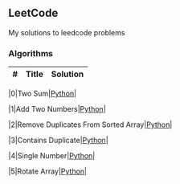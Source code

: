 
## LeetCode 

My solutions to leedcode problems
    

### Algorithms


|#   | Title | Solution |
|----|-------|----------|
    
|0|Two Sum|[Python](algorithms/TwoSum.py)|

|1|Add Two Numbers|[Python](algorithms/AddTwoNumbers.py)|

|2|Remove Duplicates From Sorted Array|[Python](algorithms/RemoveDuplicatesFromSortedArray.py)|

|3|Contains Duplicate|[Python](algorithms/ContainsDuplicate.py)|

|4|Single Number|[Python](algorithms/SingleNumber.py)|

|5|Rotate Array|[Python](algorithms/RotateArray.py)|

